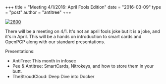 +++
title = "Meeting 4/1/2016: April Fools Edition"
date = "2016-03-09"
type = "post"
author = "antitree"
+++

[![2600](/images/2600_nelson.png)](images/2600_nelson.png)


There will be a meeting on 4/1. It's not an april fools joke but it is a joke, and it's in April. This will be a hands on introduction to smart cards and OpenPGP along with our standard presentations.  

Presentations:

* AntiTree: This month in infosec
* Pee & Antitree: SmartCards, Nitrokeys, and how to store them in your butt.
* TheStroudCloud: Deep Dive into Docker
